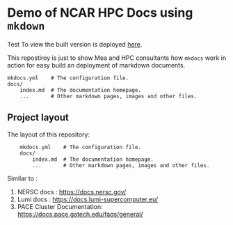 # Demo of NCAR HPC Docs using `mkdown` 
Test
To view the built version is deployed [here](https://negin513.github.io/hpc-docs-demo/). 

This repostiroy is just to show Mea and HPC consultants how `mkdocs` work in action for easy build an deployment of markdown documents. 

```
mkdocs.yml    # The configuration file.
docs/
    index.md  # The documentation homepage.
    ...       # Other markdown pages, images and other files.
```


## Project layout

The layout of this repository: 

```
    mkdocs.yml    # The configuration file.
    docs/
        index.md  # The documentation homepage.
        ...       # Other markdown pages, images and other files.
```

Similar to : 
1. NERSC docs : https://docs.nersc.gov/
2. Lumi docs : https://docs.lumi-supercomputer.eu/
3. PACE Cluster Documentation: https://docs.pace.gatech.edu/faqs/general/
